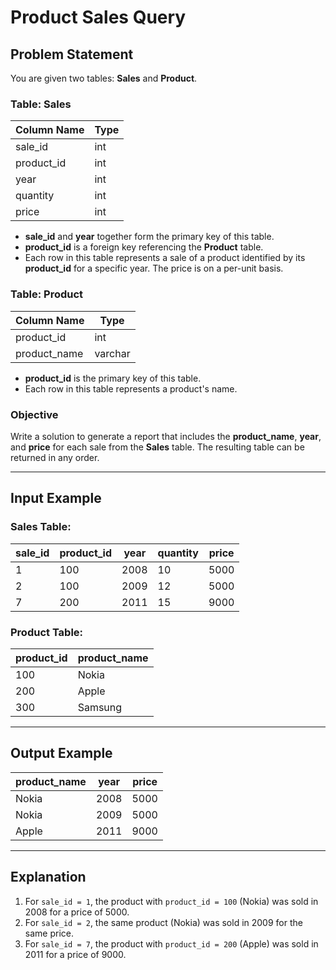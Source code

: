 # Product Sales Query

## Problem Statement

You are given two tables: **Sales** and **Product**.

### Table: Sales

| Column Name | Type  |
|-------------|-------|
| sale_id     | int   |
| product_id  | int   |
| year        | int   |
| quantity    | int   |
| price       | int   |

- **sale_id** and **year** together form the primary key of this table.
- **product_id** is a foreign key referencing the **Product** table.
- Each row in this table represents a sale of a product identified by its **product_id** for a specific year. The price is on a per-unit basis.

### Table: Product

| Column Name  | Type    |
|--------------|---------|
| product_id   | int     |
| product_name | varchar |

- **product_id** is the primary key of this table.
- Each row in this table represents a product's name.

### Objective

Write a solution to generate a report that includes the **product_name**, **year**, and **price** for each sale from the **Sales** table. The resulting table can be returned in any order.

---

## Input Example

### Sales Table:

| sale_id | product_id | year | quantity | price |
|---------|------------|------|----------|-------|
| 1       | 100        | 2008 | 10       | 5000  |
| 2       | 100        | 2009 | 12       | 5000  |
| 7       | 200        | 2011 | 15       | 9000  |

### Product Table:

| product_id | product_name |
|------------|--------------|
| 100        | Nokia        |
| 200        | Apple        |
| 300        | Samsung      |

---

## Output Example

| product_name | year  | price |
|--------------|-------|-------|
| Nokia        | 2008  | 5000  |
| Nokia        | 2009  | 5000  |
| Apple        | 2011  | 9000  |

---

## Explanation

1. For `sale_id = 1`, the product with `product_id = 100` (Nokia) was sold in 2008 for a price of 5000.
2. For `sale_id = 2`, the same product (Nokia) was sold in 2009 for the same price.
3. For `sale_id = 7`, the product with `product_id = 200` (Apple) was sold in 2011 for a price of 9000.
